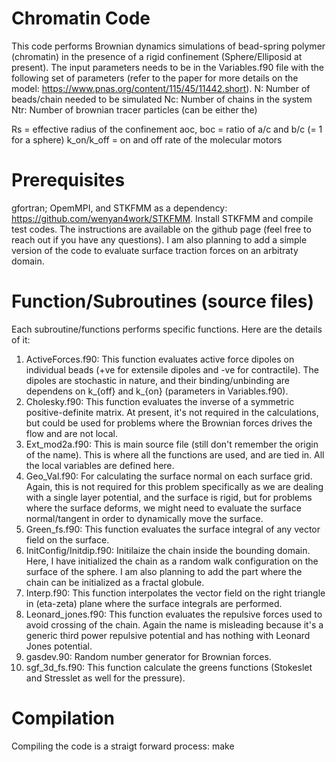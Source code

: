 # Chromatin Code
This code performs Brownian dynamics simulations of bead-spring polymer (chromatin) in the presence of a rigid confinement (Sphere/Elliposid at present). The input parameters needs to be in the Variables.f90 file with the following set of parameters (refer to the paper for more details on the model: https://www.pnas.org/content/115/45/11442.short).
N: Number of beads/chain needed to be simulated
Nc: Number of chains in the system
Ntr: Number of brownian tracer particles (can be either the)

Rs = effective radius of the confinement
aoc, boc = ratio of a/c and b/c (= 1 for a sphere)
k_on/k_off = on and off rate of the molecular motors

# Prerequisites
gfortran; OpemMPI, and STKFMM as a dependency: https://github.com/wenyan4work/STKFMM. Install STKFMM and compile test codes. The instructions are available on the github page (feel free to reach out if you have any questions). I am also planning to add a simple version of the code to evaluate surface traction forces on an arbitraty domain.

# Function/Subroutines (source files)

Each subroutine/functions performs specific functions. Here are the details of it:
1. ActiveForces.f90: This function evaluates active force dipoles on individual beads (+ve for extensile dipoles and -ve for contractile). The dipoles are stochastic in nature, and their binding/unbinding are dependens on k_{off} and k_{on} (parameters in Variables.f90). 
2. Cholesky.f90: This function evaluates the inverse of a symmetric positive-definite matrix. At present, it's not required in the calculations, but could be used for problems where the Brownian forces drives the flow and are not local.
3. Ext_mod2a.f90: This is main source file (still don't remember the origin of the name). This is where all the functions are used, and are tied in. All the local variables are defined here.
4. Geo_Val.f90: For calculating the surface normal on each surface grid. Again, this is not required for this problem specifically as we are dealing with a single layer potential, and the surface is rigid, but for problems where the surface deforms, we might need to evaluate the surface normal/tangent in order to dynamically move the surface.
5. Green_fs.f90: This function evaluates the surface integral of any vector field on the surface. 
6. InitConfig/Initdip.f90: Initilaize the chain inside the bounding domain. Here, I have initialized the chain as a random walk configuration on the surface of the sphere. I am also planning to add the part where the chain can be initialized as a fractal globule.
7. Interp.f90: This function interpolates the vector field on the right triangle in (eta-zeta) plane where the surface integrals are performed.
8. Leonard_jones.f90: This function evaluates the repulsive forces used to avoid crossing of the chain. Again the name is misleading because it's a generic third power repulsive potential and has nothing with Leonard Jones potential. 
9. gasdev.90: Random number generator for Brownian forces.
10. sgf_3d_fs.f90: This function calculate the greens functions (Stokeslet and Stresslet as well for the pressure).
# Compilation
Compiling the code is a straigt forward process: make


